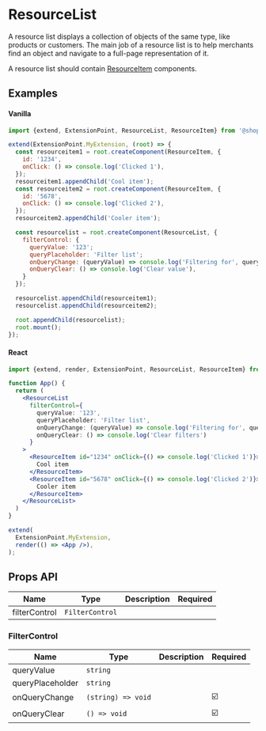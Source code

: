 # ResourceList

A resource list displays a collection of objects of the same type, like products or customers.
The main job of a resource list is to help merchants find an object and navigate to a full-page representation of it.

A resource list should contain [ResourceItem](./ResourceItem.md) components.

## Examples

#### Vanilla

```js
import {extend, ExtensionPoint, ResourceList, ResourceItem} from '@shopify/argo-admin';

extend(ExtensionPoint.MyExtension, (root) => {
  const resourceitem1 = root.createComponent(ResourceItem, {
    id: '1234',
    onClick: () => console.log('Clicked 1'),
  });
  resourceitem1.appendChild('Cool item');
  const resourceitem2 = root.createComponent(ResourceItem, {
    id: '5678',
    onClick: () => console.log('Clicked 2'),
  });
  resourceitem2.appendChild('Cooler item');

  const resourcelist = root.createComponent(ResourceList, {
    filterControl: {
      queryValue: '123';
      queryPlaceholder: 'Filter list';
      onQueryChange: (queryValue) => console.log('Filtering for', queryValue),
      onQueryClear: () => console.log('Clear value'),
    }
  });

  resourcelist.appendChild(resourceitem1);
  resourcelist.appendChild(resourceitem2);

  root.appendChild(resourcelist);
  root.mount();
});
```

#### React

```jsx
import {extend, render, ExtensionPoint, ResourceList, ResourceItem} from '@shopify/argo-admin-react';

function App() {
  return (
    <ResourceList
      filterControl={
        queryValue: '123',
        queryPlaceholder: 'Filter list',
        onQueryChange: (queryValue) => console.log('Filtering for', queryValue)
        onQueryClear: () => console.log('Clear filters')
      }
    >
      <ResourceItem id="1234" onClick={() => console.log('Clicked 1')}>
        Cool item
      </ResourceItem>
      <ResourceItem id="5678" onClick={() => console.log('Clicked 2')}>
        Cooler item
      </ResourceItem>
    </ResourceList>
  )
}

extend(
  ExtensionPoint.MyExtension,
  render(() => <App />),
);
```

## Props API

| Name          | Type            | Description | Required |
| ------------- | --------------- | ----------- | -------- |
| filterControl | `FilterControl` |             |          |

### FilterControl

| Name             | Type               | Description | Required |
| ---------------- | ------------------ | ----------- | -------- |
| queryValue       | `string`           |             |          |
| queryPlaceholder | `string`           |             |          |
| onQueryChange    | `(string) => void` |             | ☑️        |
| onQueryClear     | `() => void`       |             | ☑️        |
